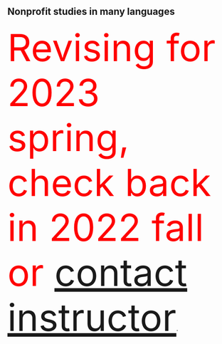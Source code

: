 ## Nonprofit studies in many languages

<span style="color:red"><span style="font-size:6em;">Revising for 2023 spring, check back in 2022 fall or [contact instructor](mailto:maji@austin.utexas.edu)</span></span>.

